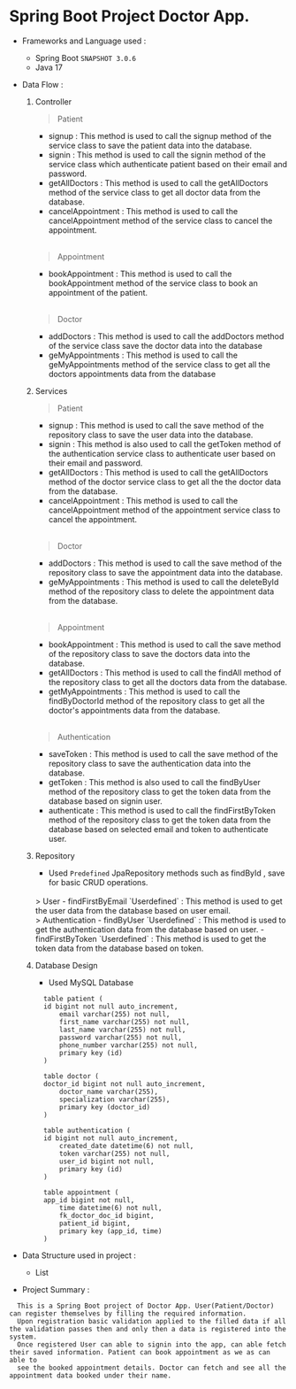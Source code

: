# Spring Boot Project Doctor App.

- Frameworks and Language used :
  - Spring Boot `SNAPSHOT 3.0.6`
  - Java 17

- Data Flow :
  1. Controller
      <br/>
      > Patient
      - signup : This method is used to call the signup method of the service class to save the patient data into the database.
      - signin : This method is used to call the signin method of the service class which authenticate patient based on their email and password.
      - getAllDoctors : This method is used to call the getAllDoctors method of the service class to get all doctor data from the database.
      - cancelAppointment : This method is used to call the cancelAppointment method of the service class to cancel the appointment.
       
      <br/>
      
      > Appointment
      - bookAppointment : This method is used to call the bookAppointment method of the service class to book an appointment of the patient.
         
      <br/>
      
      > Doctor
      - addDoctors : This method is used to call the addDoctors method of the service class save the doctor data into the database
      - geMyAppointments : This method is used to call the geMyAppointments method of the service class to get all the doctors appointments data from the database
        
  2. Services
      <br/>
      > Patient
      - signup : This method is used to call the save method of the repository class to save the user data into the database.
      - signin :  This method is also used to call the getToken method of the authentication service class to authenticate user based on their email and password.
      - getAllDoctors :  This method is used to call the getAllDoctors method of the doctor service class to get all the the doctor data from the database.
      - cancelAppointment : This method is used to call the cancelAppointment method of the appointment service class to cancel the appointment.
     
      <br/>
      
      > Doctor
      - addDoctors : This method is used to call the save method of the repository class to save the appointment data into the database.
      - geMyAppointments : This method is used to call the deleteById method of the repository class to delete the appointment data from the database.
      
       <br/>
      
      > Appointment
      - bookAppointment : This method is used to call the save method of the repository class to save the doctors data into the database.
      - getAllDoctors : This method is used to call the findAll method of the repository class to get all the doctors data from the database.
      - getMyAppointments : This method is used to call the findByDoctorId method of the repository class to get all the doctor's appointments data from the database.
      
      
      <br/>
      
      > Authentication
      - saveToken : This method is used to call the save method of the repository class to save the authentication data into the database.
      - getToken :  This method is also used to call the findByUser method of the repository class to get the token data from the database based on signin user.
      - authenticate : This method is used to call the findFirstByToken method of the repository class to get the token data from the database based on selected email and token to authenticate user.
      
  3. Repository
      - Used `Predefined` JpaRepository methods such as findById , save for basic CRUD operations.
      
      <br/>
      > User
      - findFirstByEmail `Userdefined` : This method is used to get the user data from the database based on user email.
       
      <br/>
      > Authentication
      - findByUser `Userdefined` : This method is used to get the authentication data from the database based on user.
      - findFirstByToken `Userdefined` : This method is used to get the token data from the database based on token.
      
  4. Database Design
      - Used MySQL Database
      ```
	    table patient (
	    id bigint not null auto_increment,
	        email varchar(255) not null,
	        first_name varchar(255) not null,
	        last_name varchar(255) not null,
	        password varchar(255) not null,
	        phone_number varchar(255) not null,
	        primary key (id)
	    )
      
      	table doctor (
       	doctor_id bigint not null auto_increment,
        	doctor_name varchar(255),
        	specialization varchar(255),
        	primary key (doctor_id)
    	)
      
       	table authentication (
       	id bigint not null auto_increment,
        	created_date datetime(6) not null,
        	token varchar(255) not null,
        	user_id bigint not null,
        	primary key (id)
    	)
    	
		table appointment (
       	app_id bigint not null,
        	time datetime(6) not null,
        	fk_doctor_doc_id bigint,
        	patient_id bigint,
        	primary key (app_id, time)
    	)
      ```
   
- Data Structure used in project :
  - List

- Project Summary :
```
  This is a Spring Boot project of Doctor App. User(Patient/Doctor) can register themselves by filling the required information.
  Upon registration basic validation applied to the filled data if all the validation passes then and only then a data is registered into the system.
  Once registered User can able to signin into the app, can able fetch their saved information. Patient can book appointment as we as can able to
  see the booked appointment details. Doctor can fetch and see all the appointment data booked under their name.
```
